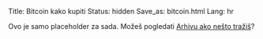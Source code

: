 Title: Bitcoin kako kupiti
Status: hidden
Save_as: bitcoin.html
Lang: hr

Ovo je samo placeholder za sada.
Možeš pogledati [Arhivu ako nešto tražiš](/archives.html)?